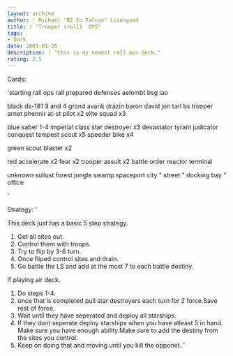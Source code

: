 ```yaml
---
layout: archive
author: ! Michael "R2 In Falcon" Livengood
title: ! "Trooper (rall)  OPS"
tags:
- Dark
date: 2001-01-26
description: ! "this is my newest rall ops deck."
rating: 2.5
---
```

Cards: 

'starting
rall ops
rall
prepared defenses
aelombt
bsg
iao

black
ds-181 3 and 4
grond
avarik
drazin
baron
david jon
tarl
bs trooper
arnet
phennir
at-st pilot x2
elite squad x3

blue
saber 1-4
imperial class star destroyer x3
devastator
tyrant
judicator
conquest
tempest scout x5
speeder bike x4

green
scout blaster x2

red
accelerate x2
fear x2
trooper assult x2
battle order
reactor terminal

unknown
sullust
forest
jungle
swamp
spaceport city
" street
" docking bay
" office


'

Strategy: '

This deck just has a basic 5 step strategy.

1) Get all sites out.
2) Control them with troops.
3) Try to flip by 3-6 turn.
4) Once fliped control sites and drain.
5) Go battle the LS and add at the most 7 to each battle destiny.

If playing air deck.

1) Do steps 1-4.
2) once that is completed pull star destroyers each turn for 2 force.Save rest of force.
3) Wait until they have seperated and deploy all starships.
4) If they dont seperate deploy starships when you have atleast 5 in hand. Make sure you have enough ability.Make sure to add the destiny from the sites you control.
5) Keep on doing that and moving until you kill the opponet.   '